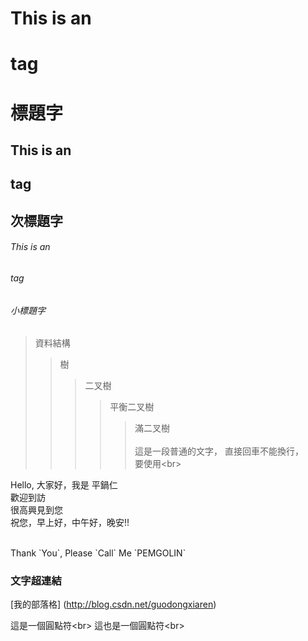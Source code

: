 # This is an <h1> tag
# 標題字

## This is an <h2> tag
## 次標題字

###### This is an <h6> tag
###### 小標題字

>資料結構
>>樹
>>>二叉樹
>>>>平衡二叉樹
>>>>>滿二叉樹<br><br>
這是一段普通的文字，
直接回車不能換行，<br>
要使用\<br>

Hello, 大家好，我是 平鍋仁<br>
    歡迎到訪<br>
	很高興見到您<br>
	祝您，早上好，中午好，晚安!!

<br>
Thank `You`, Please `Call` Me `PEMGOLIN`
<br>

### 文字超連結
[我的部落格] (http://blog.csdn.net/guodongxiaren)

這是一個圓點符\<br>
這也是一個圓點符\<br>
